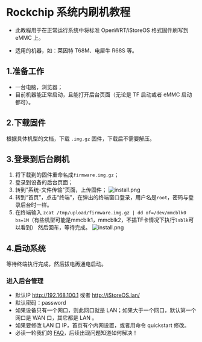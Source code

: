 # Rockchip 系统内刷机教程

* 此教程用于在正常运行系统中将标准 OpenWRT/iStoreOS 格式固件刷写到 eMMC 上。

* 适用的机器，如：莱因特 T68M、电犀牛 R68S 等。

## 1.准备工作
* 一台电脑，浏览器；
* 目前机器能正常启动，且能打开后台页面（无论是 TF 启动或者 eMMC 启动都可）。

## 2.下载固件
根据具体机型的文档，下载 `.img.gz` 固件，下载后不需要解压。

## 3.登录到后台刷机

1. 将下载到的固件重命名成`firmware.img.gz`；
2. 登录到设备的后台页面；
3. 转到"系统-文件传输"页面，上传固件；
  ![install.png](./install/install_emmc1.png)
4. 转到“首页”，点击“终端”，在弹出的终端窗口登录，用户名是`root`，密码与登录后台时一样。
5. 在终端输入 `zcat /tmp/upload/firmware.img.gz | dd of=/dev/mmcblk0 bs=1M`（有些机型可能是mmcblk1，mmcblk2，不插TF卡情况下执行`lsblk`可以看到） 然后回车，等待完成。
  ![install.png](./install/install_emmc2.png)

## 4.启动系统

等待终端执行完成，然后拔电再通电启动。

### 进入后台管理
* 默认IP http://192.168.100.1 或者 http://iStoreOS.lan/
* 默认密码：password
* 如果设备只有一个网口，则此网口就是 LAN；如果大于一个网口，默认第一个网口是 WAN 口，其它都是 LAN 。
* 如果要修改 LAN 口 IP，首页有个内网设置，或者用命令 quickstart 修改。
* 必读一轮我们的 [FAQ](/zh/guide/istoreos/question.html)，后续出现问题知道如何解决！
